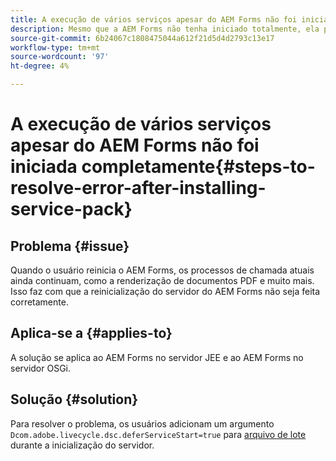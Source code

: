 ```yaml
---
title: A execução de vários serviços apesar do AEM Forms não foi iniciada.
description: Mesmo que a AEM Forms não tenha iniciado totalmente, ela processa vários serviços.
source-git-commit: 6b24067c1808475044a612f21d5d4d2793c13e17
workflow-type: tm+mt
source-wordcount: '97'
ht-degree: 4%

---
```


# A execução de vários serviços apesar do AEM Forms não foi iniciada completamente{#steps-to-resolve-error-after-installing-service-pack}


## Problema {#issue}

Quando o usuário reinicia o AEM Forms, os processos de chamada atuais ainda continuam, como a renderização de documentos PDF e muito mais. Isso faz com que a reinicialização do servidor do AEM Forms não seja feita corretamente.

## Aplica-se a {#applies-to}

A solução se aplica ao AEM Forms no servidor JEE e ao AEM Forms no servidor OSGi.

## Solução {#solution}

Para resolver o problema, os usuários adicionam um argumento `Dcom.adobe.livecycle.dsc.deferServiceStart=true` para [arquivo de lote](https://experienceleague.adobe.com/docs/experience-manager-65/deploying/deploying/command-line-start-and-stop.html#windows-platform-start-bat-script-example) durante a inicialização do servidor.





